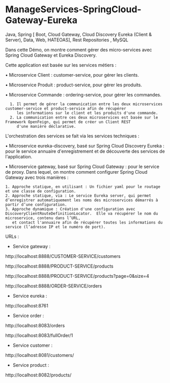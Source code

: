 # ManageServices-SpringCloud-Gateway-Eureka
Java, Spring [ Boot, Cloud Gateway, Cloud Discovery Eureka (Client &amp; Server), Data, Web, HATEOAS], Rest Repositories , MySQL

Dans cette Démo, on montre comment gérer des micro-services avec Spring Cloud Gateway et Eureka Discovery.

Cette application est basée sur les services métiers :

  •	Microservice Client : customer-service, pour gérer les clients.
  
  •	Microservice Produit : product-service, pour gérer les produits.
  
  •	Microservice Commande : ordering-service, pour gérer les commandes.
  
      1. Il permet de gérer la communication entre les deux microservices customer-service et product-service afin de récupérer 
         les informations sur le client et les produits d'une commande.
      2. La communication entre ces deux microservices est basée sur le Framework OpenFeign, qui permet de créer un Client REST 
         d'une manière déclarative.
        
L'orchestration des services se fait via les services techniques : 

•	Microservice eureka-discovery, basé sur Spring Cloud Discovery Eureka : pour le service annuaire d'enregistrement et de découverte des services de l'application.

•	Microservice gateway, basé sur Spring Cloud Gateway : pour le service de proxy. Dans lequel, on montre comment configurer Spring Cloud Gateway avec trois manières :

    1. Approche statique, en utilisant : Un fichier yaml pour le routage et une classe de configuration.
    2. Approche statique, via : Le service Eureka server, qui permet d’enregistrer automatiquement les noms des microservices démarrés à partir d’une configuration.
    3. Approche dynamique : Création d'une configuration avec DiscoveryClientRouteDefinitionLocator.  Elle va récupérer le nom du microservice, contenu dans l’URL, 
       et contact l'annuaire afin de récupérer toutes les informations du service (l’adresse IP et le numéro de port).


URLs :

-	Service gateway :

  http://localhost:8888/CUSTOMER-SERVICE/customers
  
  http://localhost:8888/PRODUCT-SERVICE/products
  
  http://localhost:8888/PRODUCT-SERVICE/products?page=0&size=4
  
  http://localhost:8888/ORDER-SERVICE/orders


-	Service eureka :

  http://localhost:8761


-	Service order :

  http://localhost:8083/orders
  
  http://localhost:8083/fullOrder/1


-	Service customer :

  http://localhost:8081/customers/


-	Service product :

  http://localhost:8082/products/
